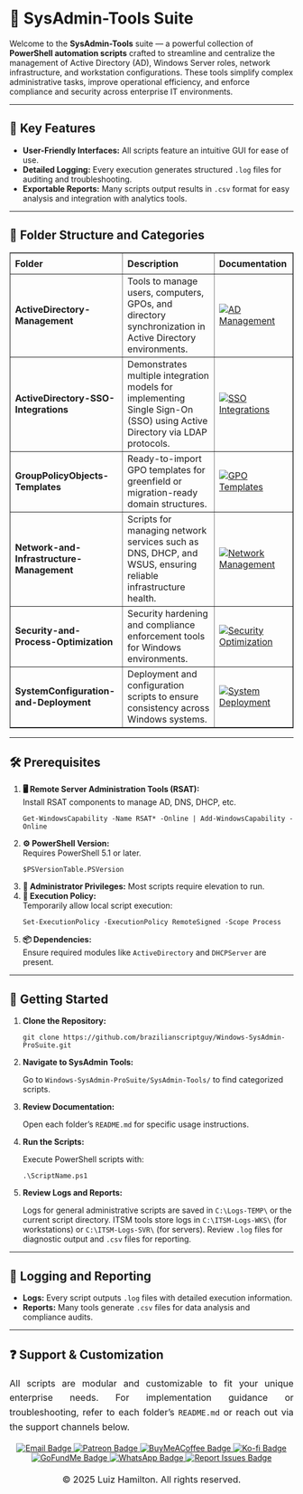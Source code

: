 <div>
  <h1>🔧 SysAdmin-Tools Suite</h1>
  <p>
    Welcome to the <strong>SysAdmin-Tools</strong> suite — a powerful collection of 
    <strong>PowerShell automation scripts</strong> crafted to streamline and centralize the management of Active Directory (AD), 
    Windows Server roles, network infrastructure, and workstation configurations. These tools simplify complex administrative tasks, 
    improve operational efficiency, and enforce compliance and security across enterprise IT environments.
  </p>

  <hr />

  <h2>🌟 Key Features</h2>
  <ul>
    <li><strong>User-Friendly Interfaces:</strong> All scripts feature an intuitive GUI for ease of use.</li>
    <li><strong>Detailed Logging:</strong> Every execution generates structured <code>.log</code> files for auditing and troubleshooting.</li>
    <li><strong>Exportable Reports:</strong> Many scripts output results in <code>.csv</code> format for easy analysis and integration with analytics tools.</li>
  </ul>

  <hr />

  <h2>📁 Folder Structure and Categories</h2>
  <table border="1" style="border-collapse: collapse; width: 100%; text-align: left;">
    <thead>
      <tr>
        <th style="padding: 8px;">Folder</th>
        <th style="padding: 8px;">Description</th>
        <th style="padding: 8px;">Documentation</th>
      </tr>
    </thead>
    <tbody>
      <tr>
        <td><strong>ActiveDirectory-Management</strong></td>
        <td>Tools to manage users, computers, GPOs, and directory synchronization in Active Directory environments.</td>
        <td>
          <a href="ActiveDirectory-Management/README.md" target="_blank">
            <img src="https://img.shields.io/badge/AD%20Management-README-blue?style=for-the-badge&logo=github" alt="AD Management">
          </a>
        </td>
      </tr>
      <tr>
        <td><strong>ActiveDirectory-SSO-Integrations</strong></td>
        <td>Demonstrates multiple integration models for implementing Single Sign-On (SSO) using Active Directory via LDAP protocols.</td>
        <td>
          <a href="ActiveDirectory-SSO-Integrations/README.md" target="_blank">
            <img src="https://img.shields.io/badge/SSO%20Integrations-README-blue?style=for-the-badge&logo=github" alt="SSO Integrations">
          </a>
        </td>
      </tr>
      <tr>
        <td><strong>GroupPolicyObjects-Templates</strong></td>
        <td>Ready-to-import GPO templates for greenfield or migration-ready domain structures.</td>
        <td>
          <a href="GroupPolicyObjects-Templates/README.md" target="_blank">
            <img src="https://img.shields.io/badge/GPO%20Templates-README-blue?style=for-the-badge&logo=github" alt="GPO Templates">
          </a>
        </td>
      </tr>
      <tr>
        <td><strong>Network-and-Infrastructure-Management</strong></td>
        <td>Scripts for managing network services such as DNS, DHCP, and WSUS, ensuring reliable infrastructure health.</td>
        <td>
          <a href="Network-and-Infrastructure-Management/README.md" target="_blank">
            <img src="https://img.shields.io/badge/Network%20Management-README-blue?style=for-the-badge&logo=github" alt="Network Management">
          </a>
        </td>
      </tr>
      <tr>
        <td><strong>Security-and-Process-Optimization</strong></td>
        <td>Security hardening and compliance enforcement tools for Windows environments.</td>
        <td>
          <a href="Security-and-Process-Optimization/README.md" target="_blank">
            <img src="https://img.shields.io/badge/Security%20Optimization-README-blue?style=for-the-badge&logo=github" alt="Security Optimization">
          </a>
        </td>
      </tr>
      <tr>
        <td><strong>SystemConfiguration-and-Deployment</strong></td>
        <td>Deployment and configuration scripts to ensure consistency across Windows systems.</td>
        <td>
          <a href="SystemConfiguration-and-Deployment/README.md" target="_blank">
            <img src="https://img.shields.io/badge/System%20Deployment-README-blue?style=for-the-badge&logo=github" alt="System Deployment">
          </a>
        </td>
      </tr>
    </tbody>
  </table>

  <hr />

  <h2>🛠️ Prerequisites</h2>
  <ol>
    <li>
      <strong>🖥️ Remote Server Administration Tools (RSAT):</strong><br>
      Install RSAT components to manage AD, DNS, DHCP, etc.
      <pre><code>Get-WindowsCapability -Name RSAT* -Online | Add-WindowsCapability -Online</code></pre>
    </li>
    <li>
      <strong>⚙️ PowerShell Version:</strong><br>
      Requires PowerShell 5.1 or later.
      <pre><code>$PSVersionTable.PSVersion</code></pre>
    </li>
    <li><strong>🔑 Administrator Privileges:</strong> Most scripts require elevation to run.</li>
    <li>
      <strong>🔧 Execution Policy:</strong><br>
      Temporarily allow local script execution:
      <pre><code>Set-ExecutionPolicy -ExecutionPolicy RemoteSigned -Scope Process</code></pre>
    </li>
    <li>
      <strong>📦 Dependencies:</strong><br>
      Ensure required modules like <code>ActiveDirectory</code> and <code>DHCPServer</code> are present.
    </li>
  </ol>

  <hr />

  <h2>🚀 Getting Started</h2>
  <ol>
    <li><strong>Clone the Repository:</strong>
      <pre><code>git clone https://github.com/brazilianscriptguy/Windows-SysAdmin-ProSuite.git</code></pre>
    </li>
    <li><strong>Navigate to SysAdmin Tools:</strong>
      <p>Go to <code>Windows-SysAdmin-ProSuite/SysAdmin-Tools/</code> to find categorized scripts.</p>
    </li>
    <li><strong>Review Documentation:</strong>
      <p>Open each folder’s <code>README.md</code> for specific usage instructions.</p>
    </li>
    <li><strong>Run the Scripts:</strong>
      <p>Execute PowerShell scripts with:</p>
      <pre><code>.\ScriptName.ps1</code></pre>
    </li>
    <li>
      <strong>Review Logs and Reports:</strong><br>
      <p>
        Logs for general administrative scripts are saved in <code>C:\Logs-TEMP\</code> or the current script directory. 
        ITSM tools store logs in <code>C:\ITSM-Logs-WKS\</code> (for workstations) or <code>C:\ITSM-Logs-SVR\</code> (for servers). 
        Review <code>.log</code> files for diagnostic output and <code>.csv</code> files for reporting.
      </p>
    </li>
  </ol>

  <hr />

  <h2>📝 Logging and Reporting</h2>
  <ul>
    <li><strong>Logs:</strong> Every script outputs <code>.log</code> files with detailed execution information.</li>
    <li><strong>Reports:</strong> Many tools generate <code>.csv</code> files for data analysis and compliance audits.</li>
  </ul>

  <hr />

  <h2>❓ Support & Customization</h2>
  <p style="text-align: justify; font-size: 16px; line-height: 1.6;">
    All scripts are modular and customizable to fit your unique enterprise needs. For implementation guidance or troubleshooting, 
    refer to each folder’s <code>README.md</code> or reach out via the support channels below.
  </p>

  <div align="center">
    <a href="mailto:luizhamilton.lhr@gmail.com" target="_blank" rel="noopener noreferrer">
      <img src="https://img.shields.io/badge/Email-luizhamilton.lhr@gmail.com-D14836?style=for-the-badge&logo=gmail" alt="Email Badge">
    </a>
    <a href="https://www.patreon.com/brazilianscriptguy" target="_blank" rel="noopener noreferrer">
      <img src="https://img.shields.io/badge/Support%20Me-Patreon-red?style=for-the-badge&logo=patreon" alt="Patreon Badge">
    </a>
    <a href="https://buymeacoffee.com/brazilianscriptguy" target="_blank" rel="noopener noreferrer">
      <img src="https://img.shields.io/badge/Buy%20Me%20a%20Coffee-yellow?style=for-the-badge&logo=buymeacoffee" alt="BuyMeACoffee Badge">
    </a>
    <a href="https://ko-fi.com/brazilianscriptguy" target="_blank" rel="noopener noreferrer">
      <img src="https://img.shields.io/badge/Ko--fi-Support%20Me-blue?style=for-the-badge&logo=kofi" alt="Ko-fi Badge">
    </a>
    <a href="https://gofund.me/4599d3e6" target="_blank" rel="noopener noreferrer">
      <img src="https://img.shields.io/badge/GoFundMe-Donate-green?style=for-the-badge&logo=gofundme" alt="GoFundMe Badge">
    </a>
    <a href="https://whatsapp.com/channel/0029VaEgqC50G0XZV1k4Mb1c" target="_blank" rel="noopener noreferrer">
      <img src="https://img.shields.io/badge/Join%20Us-WhatsApp-25D366?style=for-the-badge&logo=whatsapp" alt="WhatsApp Badge">
    </a>
    <a href="https://github.com/brazilianscriptguy/Windows-SysAdmin-ProSuite/blob/main/.github/ISSUE_TEMPLATE/CUSTOM_ISSUE_TEMPLATE.md" 
       target="_blank" rel="noopener noreferrer">
      <img src="https://img.shields.io/badge/Report%20Issues-GitHub-blue?style=for-the-badge&logo=github" alt="Report Issues Badge">
    </a>
  </div>

  <p style="text-align: center; font-size: 16px; margin-top: 20px;">
    © 2025 Luiz Hamilton. All rights reserved.
  </p>
</div>
